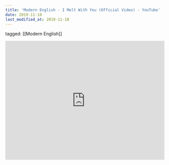 ```yaml
---
title: 'Modern English - I Melt With You (Official Video) - YouTube'
date: 2019-11-10
last_modified_at: 2019-11-10
---
```

tagged: [[Modern English]]
<iframe allow="accelerometer; autoplay; clipboard-write; encrypted-media; gyroscope; picture-in-picture" allowfullscreen="" frameborder="0" height="375" id="youtube_iframe" src="https://www.youtube.com/embed/LuN6gs0AJls?feature=oembed&amp;enablejsapi=1&amp;origin=https://safe.txmblr.com&amp;wmode=opaque" width="500"></iframe>